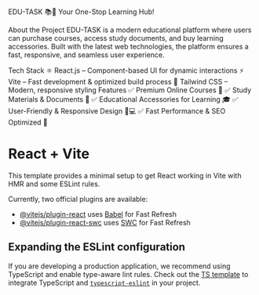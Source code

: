EDU-TASK 📚🚀
Your One-Stop Learning Hub!

About the Project
EDU-TASK is a modern educational platform where users can purchase courses, access study documents, and buy learning accessories. Built with the latest web technologies, the platform ensures a fast, responsive, and seamless user experience.

Tech Stack
⚛️ React.js – Component-based UI for dynamic interactions
⚡ Vite – Fast development & optimized build process
🎨 Tailwind CSS – Modern, responsive styling
Features
✅ Premium Online Courses 📖
✅ Study Materials & Documents 📂
✅ Educational Accessories for Learning 🎓
✅ User-Friendly & Responsive Design 📱💻
✅ Fast Performance & SEO Optimized 🚀


# React + Vite

This template provides a minimal setup to get React working in Vite with HMR and some ESLint rules.

Currently, two official plugins are available:

- [@vitejs/plugin-react](https://github.com/vitejs/vite-plugin-react/blob/main/packages/plugin-react/README.md) uses [Babel](https://babeljs.io/) for Fast Refresh
- [@vitejs/plugin-react-swc](https://github.com/vitejs/vite-plugin-react-swc) uses [SWC](https://swc.rs/) for Fast Refresh

## Expanding the ESLint configuration

If you are developing a production application, we recommend using TypeScript and enable type-aware lint rules. Check out the [TS template](https://github.com/vitejs/vite/tree/main/packages/create-vite/template-react-ts) to integrate TypeScript and [`typescript-eslint`](https://typescript-eslint.io) in your project.

